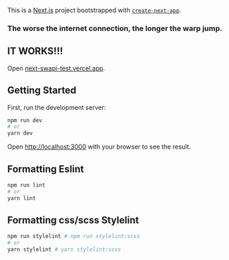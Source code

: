 This is a [Next.js](https://nextjs.org/) project bootstrapped with [`create-next-app`](https://github.com/vercel/next.js/tree/canary/packages/create-next-app).

### The worse the internet connection, the longer the warp jump.
## IT WORKS!!!
Open [next-swapi-test.vercel.app](https://next-swapi-test.vercel.app/).
## Getting Started

First, run the development server:

```bash
npm run dev
# or
yarn dev
```

Open [http://localhost:3000](http://localhost:3000) with your browser to see the result.

## Formatting Eslint
```bash
npm run lint
# or
yarn lint
```
## Formatting css/scss Stylelint
```bash
npm run stylelint # npm run stylelint:scss
# or
yarn stylelint # yarn stylelint:scss
```
